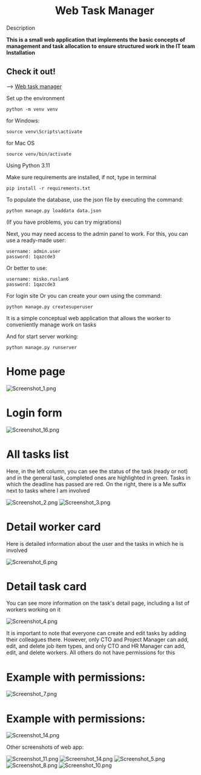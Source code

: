 #  ㅤㅤㅤㅤㅤWeb Task Manager
Description

**This is a small web application that implements the** 
**basic concepts of management and task allocation to**
**ensure structured work in the IT team**
**Installation**

## Check it out!
--> [Web task manager](https://task-manager-kr97.onrender.com/)



Set up the environment
```
python -m venv venv
```

for Windows:
```
source venv\Scripts\activate
```
for Mac OS
```
source venv/bin/activate
```

Using Python 3.11

Make sure requirements are installed, if not, type in terminal

```
pip install -r requirements.txt
```

To populate the database, use the json file by executing the command:

```python manage.py loaddata data.json```

(If you have problems, you can try migrations)

Next, you may need access to the admin panel to work. For this, you can use a ready-made user:

```
username: admin.user
password: 1qazcde3
```

Or better to use:
```
username: misko.ruslan6
password: 1qazcde3
```
For login site
Or you can create your own using the command:

```python manage.py createsuperuser```

It is a simple conceptual web application that allows the worker to conveniently manage work on tasks

And for start server working:

```python manage.py runserver```


#     Home page

![Screenshot_1.png](images%20for%20readme%2FScreenshot_1.png)

# Login form

![Screenshot_16.png](images%20for%20readme%2FScreenshot_16.png)

# All tasks list
Here, in the left column, you can see the status of the task (ready or not) and in the general task, completed ones are highlighted in green. Tasks in which the deadline has passed are red. On the right, there is a Me suffix next to tasks where I am involved

![Screenshot_2.png](images%20for%20readme%2FScreenshot_2.png)
![Screenshot_3.png](images%20for%20readme%2FScreenshot_3.png)

# Detail worker card

Here is detailed information about the user and the tasks in which he is involved

![Screenshot_6.png](images%20for%20readme%2FScreenshot_6.png)

# Detail task card

You can see more information on the task's detail page, including a list of workers working on it

![Screenshot_4.png](images%20for%20readme%2FScreenshot_4.png)

It is important to note that everyone can create and edit tasks by adding their colleagues there. However, only CTO and Project Manager can add, edit, and delete job item types, and only CTO and HR Manager can add, edit, and delete workers. All others do not have permissions for this

# Example with permissions:

![Screenshot_7.png](images%20for%20readme%2FScreenshot_7.png)

# Example with permissions:

![Screenshot_14.png](images%20for%20readme%2FScreenshot_14.png)

Other screenshots of web app:

![Screenshot_11.png](images%20for%20readme%2FScreenshot_11.png)
![Screenshot_14.png](images%20for%20readme%2FScreenshot_14.png)
![Screenshot_5.png](images%20for%20readme%2FScreenshot_5.png)
![Screenshot_8.png](images%20for%20readme%2FScreenshot_8.png)
![Screenshot_10.png](images%20for%20readme%2FScreenshot_10.png)